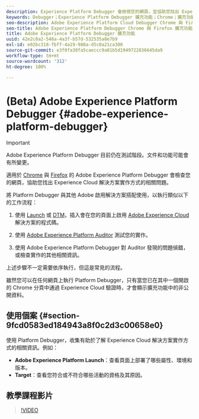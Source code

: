```yaml
---
description: Experience Platform Debugger 會檢視您的網頁，並協助您找出 Experience Cloud 解決方案實作方式的相關問題
keywords: Debugger；Experience Platform Debugger 擴充功能；Chrome；擴充功能
seo-description: Adobe Experience Platform Cloud Debugger Chrome 與 Firefox 擴充功能技術文件 - 檢視您的網頁，並了解 Experience Cloud 解決方案實作的相關問題
seo-title: Adobe Experience Platform Debugger Chrome 與 Firefox 擴充功能
title: Adobe Experience Platform Debugger 擴充功能
uuid: 42e2c8a2-548a-4a3f-b57d-532535a0e7b9
exl-id: e02bc318-fbff-4a19-980a-d5c0a21ca300
source-git-commit: e3f0fa30fa5caeccc9a01b5d1949722836645da9
workflow-type: tm+mt
source-wordcount: '312'
ht-degree: 100%

---
```


# (Beta) Adobe Experience Platform Debugger {#adobe-experience-platform-debugger}

>[!IMPORTANT]
>
>Adobe Experience Platform Debugger 目前仍在測試階段。文件和功能可能會有所變更。

適用於 [Chrome](https://chrome.google.com/webstore/detail/adobe-experience-cloud-de/ocdmogmohccmeicdhlhhgepeaijenapj) 與 [Firefox](https://addons.mozilla.org/zh-TW/firefox/addon/adobe-experience-platform-dbg/) 的 Adobe Experience Platform Debugger 會檢查您的網頁，協助您找出 Experience Cloud 解決方案實作方式的相關問題。

將 Platform Debugger 與其他 Adobe 啟用解決方案搭配使用，以執行類似以下的工作流程：

1. 使用 [Launch](https://experienceleague.adobe.com/docs/launch/using/home.html?lang=zh-Hant) 或 [DTM](https://docs.adobe.com/content/help/zh-Hant/dtm/using/dtm-home.html)，插入會在您的頁面上啟用 [Adobe Experience Cloud](https://docs.adobe.com/content/help/zh-Hant/core-services/interface/experience-cloud.html) 解決方案的程式碼。

1. 使用 [Adobe Experience Platform Auditor](https://experiencecloud.adobe.com/resources/help/zh_TW/auditor/) 測試您的實作。
1. 使用 Adobe Experience Platform Debugger 對 Auditor 發現的問題偵錯，或檢查實作的其他相關資訊。

上述步驟不一定需要依序執行，但這是常見的流程。

雖然您可以在任何網頁上執行 Platform Debugger，只有當您已在其中一個開啟的 Chrome 分頁中通過 Experience Cloud 驗證時，才會顯示擴充功能中的非公開資料。

## 使用個案 {#section-9fcd0583ed184943a8f0c2d3c00658e0}

使用 Platform Debugger，收集有助於了解 Experience Cloud 解決方案實作方式的相關資訊。例如：

* **Adobe Experience Platform Launch**：查看頁面上部署了哪些屬性、環境和版本。
* **Target**：查看您符合或不符合哪些活動的資格及其原因。

## 教學課程影片

>[!VIDEO](https://video.tv.adobe.com/v/32156?quality=12&learn=on)
